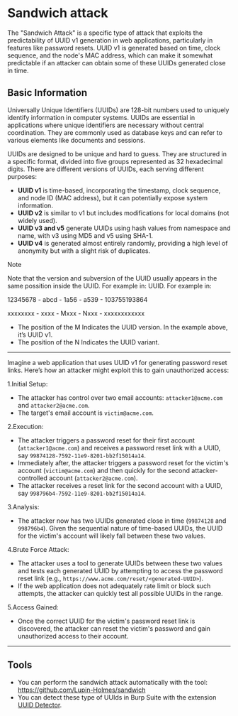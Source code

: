 # Sandwich attack
The "Sandwich Attack" is a specific type of attack that exploits the predictability of UUID v1 generation in web applications, particularly in features like password resets. UUID v1 is generated based on time, clock sequence, and the node's MAC address, which can make it somewhat predictable if an attacker can obtain some of these UUIDs generated close in time.

## Basic Information
Universally Unique Identifiers (UUIDs) are 128-bit numbers used to uniquely identify information in computer systems. UUIDs are essential in applications where unique identifiers are necessary without central coordination. They are commonly used as database keys and can refer to various elements like documents and sessions.

UUIDs are designed to be unique and hard to guess. They are structured in a specific format, divided into five groups represented as 32 hexadecimal digits. There are different versions of UUIDs, each serving different purposes:

* **UUID v1** is time-based, incorporating the timestamp, clock sequence, and node ID (MAC address), but it can potentially expose system information.
* **UUID v2** is similar to v1 but includes modifications for local domains (not widely used).
* **UUID v3 and v5** generate UUIDs using hash values from namespace and name, with v3 using MD5 and v5 using SHA-1.
* **UUID v4** is generated almost entirely randomly, providing a high level of anonymity but with a slight risk of duplicates.

> [!NOTE]
> Note that the version and subversion of the UUID usually appears in the same possition inside the UUID. For example in:
> UUID. For example in:
> 
> 12345678 - abcd - 1a56 - a539 - 103755193864
> 
> xxxxxxxx - xxxx - Mxxx - Nxxx - xxxxxxxxxxxx
>
> * The position of the M Indicates the UUID version. In the example above, it’s UUID v1.
> * The position of the N Indicates the UUID variant.

-----

Imagine a web application that uses UUID v1 for generating password reset links. Here’s how an attacker might exploit this to gain unauthorized access:

1.Initial Setup:
* The attacker has control over two email accounts: `attacker1@acme.com` and `attacker2@acme.com`.
* The target's email account is `victim@acme.com`.

2.Execution:
* The attacker triggers a password reset for their first account (`attacker1@acme.com`) and receives a password reset link with a UUID, say `99874128-7592-11e9-8201-bb2f15014a14`.
* Immediately after, the attacker triggers a password reset for the victim's account (`victim@acme.com`) and then quickly for the second attacker-controlled account (`attacker2@acme.com`).
* The attacker receives a reset link for the second account with a UUID, say `998796b4-7592-11e9-8201-bb2f15014a14`.

3.Analysis:
* The attacker now has two UUIDs generated close in time (`99874128` and `998796b4`). Given the sequential nature of time-based UUIDs, the UUID for the victim's account will likely fall between these two values.

4.Brute Force Attack:
* The attacker uses a tool to generate UUIDs between these two values and tests each generated UUID by attempting to access the password reset link (e.g., `https://www.acme.com/reset/<generated-UUID>`).
* If the web application does not adequately rate limit or block such attempts, the attacker can quickly test all possible UUIDs in the range.

5.Access Gained:
* Once the correct UUID for the victim's password reset link is discovered, the attacker can reset the victim's password and gain unauthorized access to their account.

-----
## Tools
* You can perform the sandwich attack automatically with the tool: https://github.com/Lupin-Holmes/sandwich
* You can detect these type of UUIds in Burp Suite with the extension [UUID Detector](https://portswigger.net/bappstore/65f32f209a72480ea5f1a0dac4f38248).


